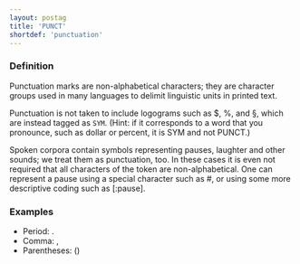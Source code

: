 ```yaml
---
layout: postag
title: 'PUNCT'
shortdef: 'punctuation'
---
```


### Definition
Punctuation marks are non-alphabetical characters; they are character groups used in many languages to delimit linguistic units in printed text.

Punctuation is not taken to include logograms such as $, %, and §, which are instead tagged as <code>SYM</code>. (Hint: if it corresponds to a word that you pronounce, such as dollar or percent, it is SYM and not PUNCT.)

Spoken corpora contain symbols representing pauses, laughter and other sounds; we treat them as punctuation, too. In these cases it is even not required that all characters of the token are non-alphabetical. One can represent a pause using a special character such as #, or using some more descriptive coding such as [:pause].


### Examples
-	Period: .
-	Comma: ,
- Parentheses: ()
